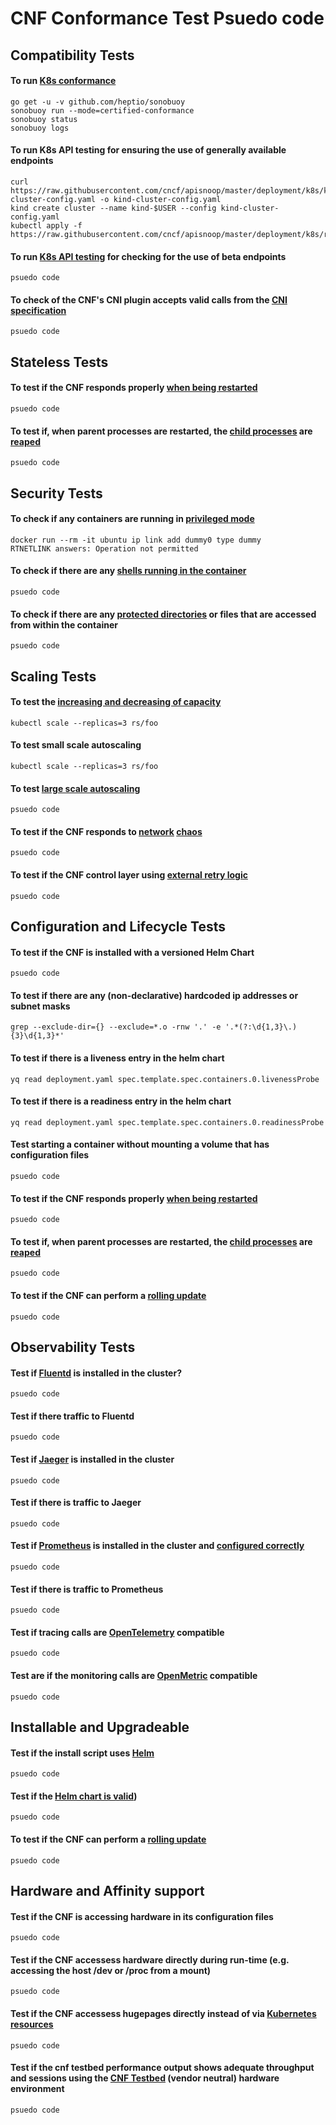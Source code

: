# CNF Conformance Test Psuedo code

## Compatibility Tests

####  To run [K8s conformance](https://github.com/cncf/k8s-conformance/blob/master/instructions.md)

```
go get -u -v github.com/heptio/sonobuoy
sonobuoy run --mode=certified-conformance
sonobuoy status
sonobuoy logs

```
####  To run K8s API testing for ensuring the use of generally available endpoints
```
curl https://raw.githubusercontent.com/cncf/apisnoop/master/deployment/k8s/kind-cluster-config.yaml -o kind-cluster-config.yaml
kind create cluster --name kind-$USER --config kind-cluster-config.yaml
kubectl apply -f https://raw.githubusercontent.com/cncf/apisnoop/master/deployment/k8s/raiinbow.yaml

```
####  To run [K8s API testing](https://github.com/cncf/apisnoop) for checking for the use of beta endpoints
```
psuedo code
```
####  To check of the CNF's CNI plugin accepts valid calls from the [CNI specification](https://github.com/containernetworking/cni/blob/master/SPEC.md)
```
psuedo code
```
## Stateless Tests

####  To test if the CNF responds properly [when being restarted](//https://github.com/litmuschaos/litmus)
```
psuedo code
```
####  To test if, when parent processes are restarted, the [child processes](https://github.com/falcosecurity/falco) are [reaped](https://github.com/draios/sysdig-inspect)
```
psuedo code
```

## Security Tests


####  To check if any containers are running in [privileged mode](https://github.com/open-policy-agent/gatekeeper)
```
docker run --rm -it ubuntu ip link add dummy0 type dummy 
RTNETLINK answers: Operation not permitted
```
####  To check if there are any [shells running in the container](https://github.com/open-policy-agent/gatekeeper)
```
psuedo code
```
#### To check if there are any [protected directories](https://github.com/open-policy-agent/gatekeeper) or files that are accessed from within the container
```
psuedo code
```

## Scaling Tests

####  To test the [increasing and decreasing of capacity](https://kubernetes.io/docs/reference/kubectl/cheatsheet/#scaling-resources)
```
kubectl scale --replicas=3 rs/foo
```
####  To test small scale autoscaling
```
kubectl scale --replicas=3 rs/foo
```
####  To test [large scale autoscaling](https://github.com/cncf/cnf-testbed)
```
psuedo code
```
####  To test if the CNF responds to [network](https://github.com/alexei-led/pumba) [chaos](https://github.com/worstcase/blockade)
```
psuedo code
```

####  To test if the CNF control layer using [external retry logic](https://github.com/envoyproxy/envoy)
```
psuedo code
```

## Configuration and Lifecycle Tests

####  To test if the CNF is installed with a versioned Helm Chart
```
psuedo code
```
####  To test if there are any (non-declarative) hardcoded ip addresses or subnet masks
```
grep --exclude-dir={} --exclude=*.o -rnw '.' -e '.*(?:\d{1,3}\.){3}\d{1,3}*' 
```
####  To test if there is a liveness entry in the helm chart
```
yq read deployment.yaml spec.template.spec.containers.0.livenessProbe 
```
####  To test if there is a readiness entry in the helm chart
```
yq read deployment.yaml spec.template.spec.containers.0.readinessProbe 
```
####  Test starting a container without mounting a volume that has configuration files
```
psuedo code
```
####  To test if the CNF responds properly [when being restarted](//https://github.com/litmuschaos/litmus)
```
psuedo code
```
####  To test if, when parent processes are restarted, the [child processes](https://github.com/falcosecurity/falco) are [reaped](https://github.com/draios/sysdig-inspect)
```
psuedo code
```
####  To test if the CNF can perform a [rolling update](https://kubernetes.io/docs/tasks/run-application/rolling-update-replication-controller/)
```
psuedo code
```

## Observability Tests

####  Test if [Fluentd](https://github.com/fluent/fluentd) is installed in the cluster?
```
psuedo code
```
####  Test if there traffic to Fluentd
```
psuedo code
```
####  Test if [Jaeger](https://github.com/jaegertracing/jaeger) is installed in the cluster
```
psuedo code
```
####  Test if there is traffic to Jaeger
```
psuedo code
```
####  Test if [Prometheus](https://github.com/prometheus/prometheus) is installed in the cluster and [configured correctly](https://prometheus.io/docs/prometheus/latest/configuration/unit_testing_rules/)
```
psuedo code
```
####  Test if there is traffic to Prometheus
```
psuedo code
```
####  Test if tracing calls are [OpenTelemetry](https://opentracing.io/) compatible
```
psuedo code
```
####  Test are if the monitoring calls are [OpenMetric](https://github.com/OpenObservability/OpenMetrics) compatible
```
psuedo code
```

## Installable and Upgradeable

####  Test if the install script uses [Helm](https://github.com/helm/)
```
psuedo code
```
####  Test if the [Helm chart is valid](https://github.com/helm/chart-testing))
```
psuedo code
```
####  To test if the CNF can perform a [rolling update](https://kubernetes.io/docs/tasks/run-application/rolling-update-replication-controller/)
```
psuedo code
```

## Hardware and Affinity support

####  Test if the CNF is accessing hardware in its configuration files
```
psuedo code
```
####  Test if the CNF accessess hardware directly during run-time (e.g. accessing the host /dev or /proc from a mount)
```
psuedo code
```
####  Test if the CNF accessess hugepages directly instead of via [Kubernetes resources](https://github.com/cncf/cnf-testbed/blob/c4458634deca5e8ab73adf118eedde32904c8458/examples/use_case/external-packet-filtering-on-k8s-nsm-on-packet/gateway.yaml#L29)
```
psuedo code
```
####  Test if the cnf testbed performance output shows adequate throughput and sessions using the [CNF Testbed](https://github.com/cncf/cnf-testbed) (vendor neutral) hardware environment
```
psuedo code
```
                                                                                                                                                                                                  
